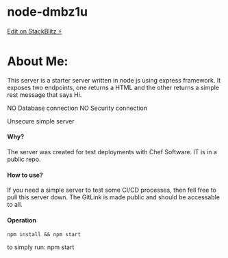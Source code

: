 # node-dmbz1u

[Edit on StackBlitz ⚡️](https://stackblitz.com/edit/node-dmbz1u)

# About Me:

This server is a starter server written in node js using express framework. It exposes two endpoints, one returns a HTML and the other returns a simple rest message that says Hi.

NO Database connection
NO Security connection

Unsecure simple server

#### Why?

The server was created for test deployments with Chef Software. IT is in a public repo.

#### How to use?

If you need a simple server to test some CI/CD processes, then fell free to pull this server down. The GitLink is made public and should be accessable to all.

#### Operation

    npm install && npm start

to simply run:
npm start
